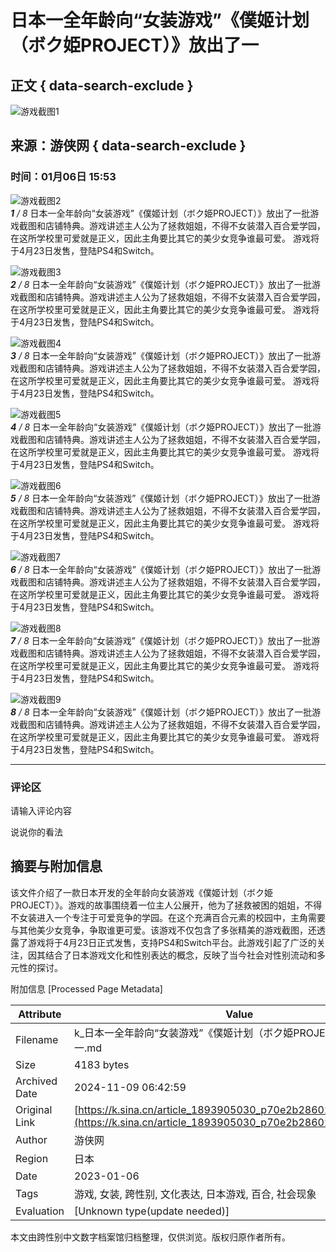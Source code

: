 # 日本一全年龄向“女装游戏”《僕姬计划（ボク姫PROJECT）》放出了一

## 正文 { data-search-exclude }


![游戏截图1](https://n.sinaimg.cn/sinakd10200/360/w180h180/20221209/cc72-6dee670993e78bb83172b6b2edf5969c.jpg)

## 来源：游侠网   { data-search-exclude }
### 时间：01月06日 15:53  

![游戏截图2](https://k.sinaimg.cn/n/sinacn20115/450/w800h450/20200106/d9ff-imrkkfy3299529.jpg/w700d1q75cms.jpg)  
_**1** / 8_ 日本一全年龄向“女装游戏”《僕姬计划（ボク姫PROJECT）》放出了一批游戏截图和店铺特典。游戏讲述主人公为了拯救姐姐，不得不女装潜入百合爱学园，在这所学校里可爱就是正义，因此主角要比其它的美少女竞争谁最可爱。 游戏将于4月23日发售，登陆PS4和Switch。  

![游戏截图3](https://k.sinaimg.cn/n/sinacn20115/450/w800h450/20200106/15dc-imrkkfy3299654.jpg/w700d1q75cms.jpg)  
_**2** / 8_ 日本一全年龄向“女装游戏”《僕姬计划（ボク姫PROJECT）》放出了一批游戏截图和店铺特典。游戏讲述主人公为了拯救姐姐，不得不女装潜入百合爱学园，在这所学校里可爱就是正义，因此主角要比其它的美少女竞争谁最可爱。 游戏将于4月23日发售，登陆PS4和Switch。  

![游戏截图4](https://k.sinaimg.cn/n/sinacn20115/450/w800h450/20200106/153f-imrkkfy3299788.jpg/w700d1q75cms.jpg)  
_**3** / 8_ 日本一全年龄向“女装游戏”《僕姬计划（ボク姫PROJECT）》放出了一批游戏截图和店铺特典。游戏讲述主人公为了拯救姐姐，不得不女装潜入百合爱学园，在这所学校里可爱就是正义，因此主角要比其它的美少女竞争谁最可爱。 游戏将于4月23日发售，登陆PS4和Switch。  

![游戏截图5](https://k.sinaimg.cn/n/sinacn20115/450/w800h450/20200106/20ca-imrkkfy3299896.jpg/w700d1q75cms.jpg)  
_**4** / 8_ 日本一全年龄向“女装游戏”《僕姬计划（ボク姫PROJECT）》放出了一批游戏截图和店铺特典。游戏讲述主人公为了拯救姐姐，不得不女装潜入百合爱学园，在这所学校里可爱就是正义，因此主角要比其它的美少女竞争谁最可爱。 游戏将于4月23日发售，登陆PS4和Switch。  

![游戏截图6](https://k.sinaimg.cn/n/sinacn20115/450/w800h450/20200106/5463-imrkkfy3300035.jpg/w700d1q75cms.jpg)  
_**5** / 8_ 日本一全年龄向“女装游戏”《僕姬计划（ボク姫PROJECT）》放出了一批游戏截图和店铺特典。游戏讲述主人公为了拯救姐姐，不得不女装潜入百合爱学园，在这所学校里可爱就是正义，因此主角要比其它的美少女竞争谁最可爱。 游戏将于4月23日发售，登陆PS4和Switch。  

![游戏截图7](https://k.sinaimg.cn/n/sinacn20115/310/w460h650/20200106/7118-imrkkfy3300164.jpg/w700d1q75cms.jpg)  
_**6** / 8_ 日本一全年龄向“女装游戏”《僕姬计划（ボク姫PROJECT）》放出了一批游戏截图和店铺特典。游戏讲述主人公为了拯救姐姐，不得不女装潜入百合爱学园，在这所学校里可爱就是正义，因此主角要比其它的美少女竞争谁最可爱。 游戏将于4月23日发售，登陆PS4和Switch。  

![游戏截图8](https://k.sinaimg.cn/n/sinacn20115/310/w460h650/20200106/28d9-imrkkfy3300272.jpg/w700d1q75cms.jpg)  
_**7** / 8_ 日本一全年龄向“女装游戏”《僕姬计划（ボク姫PROJECT）》放出了一批游戏截图和店铺特典。游戏讲述主人公为了拯救姐姐，不得不女装潜入百合爱学园，在这所学校里可爱就是正义，因此主角要比其它的美少女竞争谁最可爱。 游戏将于4月23日发售，登陆PS4和Switch。  

![游戏截图9](https://k.sinaimg.cn/n/sinacn20115/310/w460h650/20200106/0d23-imrkkfy3300377.jpg/w700d1q75cms.jpg)  
_**8** / 8_ 日本一全年龄向“女装游戏”《僕姬计划（ボク姫PROJECT）》放出了一批游戏截图和店铺特典。游戏讲述主人公为了拯救姐姐，不得不女装潜入百合爱学园，在这所学校里可爱就是正义，因此主角要比其它的美少女竞争谁最可爱。 游戏将于4月23日发售，登陆PS4和Switch。  

---

### 评论区  

请输入评论内容  

说说你的看法  

## 摘要与附加信息

<!-- tcd_abstract -->
该文件介绍了一款日本开发的全年龄向女装游戏《僕姬计划（ボク姫PROJECT）》。游戏的故事围绕着一位主人公展开，他为了拯救被困的姐姐，不得不女装进入一个专注于可爱竞争的学园。在这个充满百合元素的校园中，主角需要与其他美少女竞争，争取谁更可爱。该游戏不仅包含了多张精美的游戏截图，还透露了游戏将于4月23日正式发售，支持PS4和Switch平台。此游戏引起了广泛的关注，因其结合了日本游戏文化和性别表达的概念，反映了当今社会对性别流动和多元性的探讨。
<!-- tcd_abstract_end -->

附加信息 [Processed Page Metadata]

| Attribute       | Value                                  |
|-----------------|----------------------------------------|
| Filename        | k_日本一全年龄向“女装游戏”《僕姬计划（ボク姫PROJECT）》放出了一.md                             |
| Size            | 4183 bytes                           |
| Archived Date   | 2024-11-09 06:42:59                             |
| Original Link   | [https://k.sina.cn/article_1893905030_p70e2b28602700p7md.html](https://k.sina.cn/article_1893905030_p70e2b28602700p7md.html)                       |
| Author          | 游侠网                               |
| Region          | 日本                               |
| Date            | 2023-01-06                                 |
| Tags            | 游戏, 女装, 跨性别, 文化表达, 日本游戏, 百合, 社会现象                                 |
| Evaluation            | [Unknown type(update needed)]                                 |
<!-- tcd_table_end -->

本文由跨性别中文数字档案馆归档整理，仅供浏览。版权归原作者所有。
